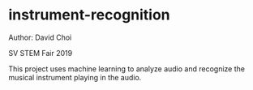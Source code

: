 # instrument-recognition
Author: David Choi

SV STEM Fair 2019

This project uses machine learning to analyze audio and recognize
the musical instrument playing in the audio.
